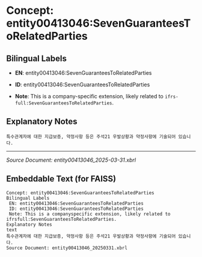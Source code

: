 # Concept: entity00413046:SevenGuaranteesToRelatedParties

## Bilingual Labels
- **EN**: entity00413046:SevenGuaranteesToRelatedParties

- **ID**: entity00413046:SevenGuaranteesToRelatedParties
- **Note**: This is a company-specific extension, likely related to `ifrs-full:SevenGuaranteesToRelatedParties`.

## Explanatory Notes
```text
특수관계자에 대한 지급보증, 약정사항 등은 주석21 우발상황과 약정사항에 기술되어 있습니다.
```

---
*Source Document: entity00413046_2025-03-31.xbrl*
## Embeddable Text (for FAISS)
```text
Concept: entity00413046:SevenGuaranteesToRelatedParties
Bilingual Labels
 EN: entity00413046:SevenGuaranteesToRelatedParties
 ID: entity00413046:SevenGuaranteesToRelatedParties
 Note: This is a companyspecific extension, likely related to ifrsfull:SevenGuaranteesToRelatedParties.
Explanatory Notes
text
특수관계자에 대한 지급보증, 약정사항 등은 주석21 우발상황과 약정사항에 기술되어 있습니다.
Source Document: entity00413046_20250331.xbrl
```
